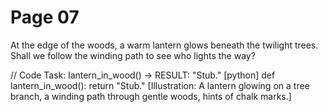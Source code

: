 # Page 07

At the edge of the woods, a warm lantern glows beneath the twilight trees.
Shall we follow the winding path to see who lights the way?

// Code Task: lantern_in_wood() → RESULT: "Stub."
[python]
def lantern_in_wood():
    return "Stub."
[Illustration: A lantern glowing on a tree branch, a winding path through gentle woods, hints of chalk marks.]
